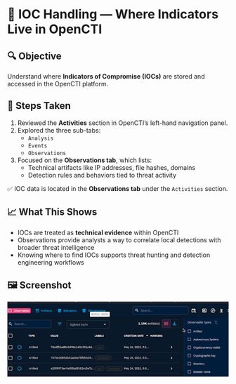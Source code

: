 # 🧩 IOC Handling — Where Indicators Live in OpenCTI

## 🔍 Objective
Understand where **Indicators of Compromise (IOCs)** are stored and accessed in the OpenCTI platform.

## 🧪 Steps Taken
1. Reviewed the **Activities** section in OpenCTI’s left-hand navigation panel.
2. Explored the three sub-tabs:
   - `Analysis`
   - `Events`
   - `Observations`
3. Focused on the **Observations tab**, which lists:
   - Technical artifacts like IP addresses, file hashes, domains
   - Detection rules and behaviors tied to threat activity

✅ IOC data is located in the **Observations tab** under the `Activities` section.

## 📈 What This Shows
- IOCs are treated as **technical evidence** within OpenCTI
- Observations provide analysts a way to correlate local detections with broader threat intelligence
- Knowing where to find IOCs supports threat hunting and detection engineering workflows

## 🖼️ Screenshot
![Indicators in Observations Tab](./screenshots/observations_iocs.png)
